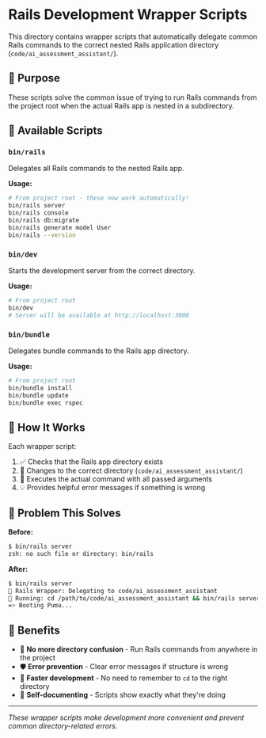 # Rails Development Wrapper Scripts

This directory contains wrapper scripts that automatically delegate common Rails commands to the correct nested Rails application directory (`code/ai_assessment_assistant/`).

## 🎯 Purpose

These scripts solve the common issue of trying to run Rails commands from the project root when the actual Rails app is nested in a subdirectory.

## 📜 Available Scripts

### `bin/rails`
Delegates all Rails commands to the nested Rails app.

**Usage:**
```bash
# From project root - these now work automatically!
bin/rails server
bin/rails console  
bin/rails db:migrate
bin/rails generate model User
bin/rails --version
```

### `bin/dev` 
Starts the development server from the correct directory.

**Usage:**
```bash
# From project root
bin/dev
# Server will be available at http://localhost:3000
```

### `bin/bundle`
Delegates bundle commands to the Rails app directory.

**Usage:**
```bash
# From project root  
bin/bundle install
bin/bundle update
bin/bundle exec rspec
```

## 🔧 How It Works

Each wrapper script:
1. ✅ Checks that the Rails app directory exists
2. 📂 Changes to the correct directory (`code/ai_assessment_assistant/`)
3. 🚀 Executes the actual command with all passed arguments
4. 💡 Provides helpful error messages if something is wrong

## 🚫 Problem This Solves

**Before:** 
```bash
$ bin/rails server
zsh: no such file or directory: bin/rails
```

**After:**
```bash
$ bin/rails server  
🚀 Rails Wrapper: Delegating to code/ai_assessment_assistant
📂 Running: cd /path/to/code/ai_assessment_assistant && bin/rails server
=> Booting Puma...
```

## 🎁 Benefits

- 🎯 **No more directory confusion** - Run Rails commands from anywhere in the project
- 🛡️ **Error prevention** - Clear error messages if structure is wrong
- 🚀 **Faster development** - No need to remember to `cd` to the right directory
- 📖 **Self-documenting** - Scripts show exactly what they're doing

---

*These wrapper scripts make development more convenient and prevent common directory-related errors.* 